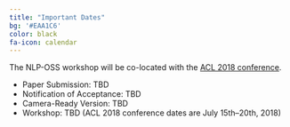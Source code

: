 ```yaml
---
title: "Important Dates"
bg: '#EAA1C6'
color: black
fa-icon: calendar
---
```


The NLP-OSS workshop will be co-located with the [ACL 2018 conference](http://acl2018.org/).

- Paper Submission: TBD
- Notification of Acceptance: TBD
- Camera-Ready Version: TBD
- Workshop: TBD (ACL 2018 conference dates are July 15th–20th, 2018)
